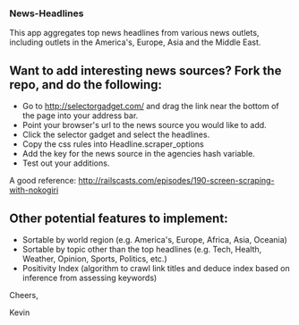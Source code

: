 ### News-Headlines

This app aggregates top news headlines from various news outlets, including outlets in the America's, 
Europe, Asia and the Middle East.

## Want to add interesting news sources? Fork the repo, and do the following:

- Go to http://selectorgadget.com/ and drag the link near the bottom of the page into your address bar.
- Point your browser's url to the news source you would like to add.
- Click the selector gadget and select the headlines.
- Copy the css rules into Headline.scraper_options
- Add the key for the news source in the agencies hash variable.
- Test out your additions.

A good reference: http://railscasts.com/episodes/190-screen-scraping-with-nokogiri

## Other potential features to implement:

- Sortable by world region (e.g. America's, Europe, Africa, Asia, Oceania)
- Sortable by topic other than the top headlines (e.g. Tech, Health, Weather, Opinion, Sports, Politics, etc.)
- Positivity Index (algorithm to crawl link titles and deduce index based on inference from assessing keywords) 

Cheers,

Kevin

